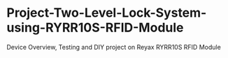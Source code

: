 # Project-Two-Level-Lock-System-using-RYRR10S-RFID-Module
Device Overview, Testing and DIY project on Reyax RYRR10S RFID Module
